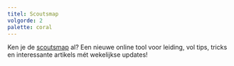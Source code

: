 ```yaml
---
titel: Scoutsmap
volgorde: 2
palette: coral
---
```


Ken je de [scoutsmap](https://scoutsmap.be) al? Een nieuwe online tool voor leiding, vol tips, tricks en interessante artikels mét wekelijkse updates!
